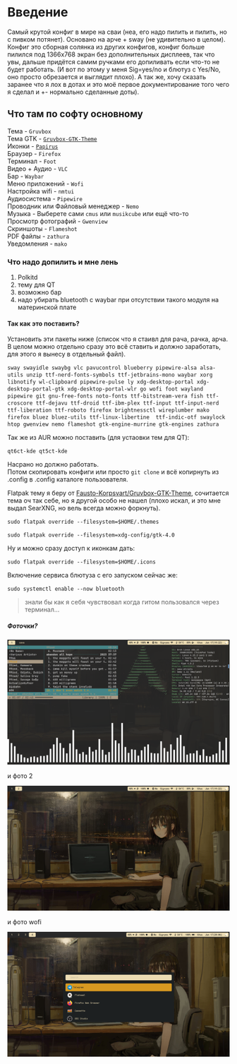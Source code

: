 # Введение 
Самый крутой конфиг в мире на сваи (неа, его надо пилить и пилить, но с пивком потянет).
Основано на арче + sway (не удивительно в целом). Конфиг это сборная солянка из других конфигов, конфиг больше пилился под 1366x768 экран без дополнительных дисплеев, так что увы, дальше придётся самим ручками его допиливать если что-то не будет работать. (И вот по этому у меня Sig=yes/no и блютуз с Yes/No, оно просто обрезается и выглядит плохо).
А так же, хочу сказать заранее что я лох в дотах и это моё первое документирование того чего я сделал и +- нормально сделанные доты).

## Что там по софту основному
Тема - `Gruvbox`   
Тема GTK - [`Gruvbox-GTK-Theme`](https://github.com/Fausto-Korpsvart/Gruvbox-GTK-Theme)  
Иконки - [`Papirus`](https://github.com/PapirusDevelopmentTeam/papirus-icon-theme)  
Браузер - `Firefox`  
Терминал - `Foot`  
Видео + Аудио - `VLC`  
Бар - `Waybar`  
Меню приложений - `Wofi`  
Настройка wifi - `nmtui`  
Аудиосистема - `Pipewire`  
Проводник или Файловый менеджер - `Nemo`  
Музыка - Выберете сами `cmus` или `musikcube` или ещё что-то  
Просмотр фотографий - `Gwenview`  
Скриншоты - `Flameshot`  
PDF файлы - `zathura`  
Уведомления - `mako`  

### Что надо допилить и мне лень
1. Polkitd
2. тему для QT
3. возможно бар
4. надо убирать bluetooth с waybar при отсутствии такого модуля на материнской плате
#### Так как это поставить?  
Установить эти пакеты ниже (список что я стаивл для рача, рачка, арча. В целом можно отдельно сразу это всё ставить и должно заработать, для этого я вынесу в отдельный файл).
```
sway swayidle swaybg vlc pavucontrol blueberry pipewire-alsa alsa-utils unzip ttf-nerd-fonts-symbols ttf-jetbrains-mono waybar xorg libnotify wl-clipboard pipewire-pulse ly xdg-desktop-portal xdg-desktop-portal-gtk xdg-desktop-portal-wlr go wofi foot wayland pipewire git gnu-free-fonts noto-fonts ttf-bitstream-vera fish ttf-croscore ttf-dejavu ttf-droid ttf-ibm-plex ttf-input ttf-input-nerd ttf-liberation ttf-roboto firefox brightnessctl wireplumber mako firefox bluez bluez-utils ttf-linux-libertine  ttf-indic-otf swaylock htop gwenview nemo flameshot gtk-engine-murrine gtk-engines zathura
```

Так же из AUR можно поставить (для устаовки тем для QT):  
```
qt6ct-kde qt5ct-kde
```

Насрано но должно работать.  
Потом скопировать конфиги или просто `git clone` и всё копирнуть из .config в .config каталоге пользователя.  

Flatpak тему я беру от [Fausto-Korpsvart/Gruvbox-GTK-Theme](https://github.com/Fausto-Korpsvart/Gruvbox-GTK-Theme), сочитается тема оч так себе, но я другой особо не нашел (плохо искал, и это мне выдал SearXNG, но вель всегда можно форкнуть).

```
sudo flatpak override --filesystem=$HOME/.themes
```

```
sudo flatpak override --filesystem=xdg-config/gtk-4.0
```

Ну и можно сразу доступ к иконкам дать:

```
sudo flatpak override --filesystem=$HOME/.icons
```

Включение сервиса блютуза с его запуском сейчас же:

```
sudo systemctl enable --now bluetooth
```

> знали бы как я себя чувствовал когда гитом пользовался через терминал...
  
##### Фоточки?
![sway1](sway1.png)  
  
и фото 2
  
![sway2](sway2.png)  
  
и фото wofi  
  
![wofi1](wofi.png)  
  


